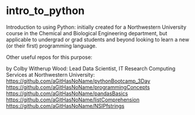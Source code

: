 # intro_to_python
Introduction to using Python: initially created for a Northwestern University course
in the Chemical and Biological Engineering department, but applicable to undergrad or
grad students and beyond looking to learn a new (or their first) programming language.

Other useful repos for this purpose:

by Colby Witherup Wood: Lead Data Scientist, IT Research Computing Services at Northwestern University:
https://github.com/aGitHasNoName/pythonBootcamp_3Day
https://github.com/aGitHasNoName/programmingConcepts
https://github.com/aGitHasNoName/pandasBasics
https://github.com/aGitHasNoName/listComprehension
https://github.com/aGitHasNoName/NSIPfstrings
